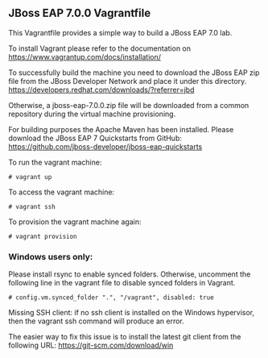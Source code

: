 ## JBoss EAP 7.0.0 Vagrantfile
This Vagrantfile provides a simple way to build a JBoss EAP 7.0 lab.

To install Vagrant please refer to the documentation on https://www.vagrantup.com/docs/installation/

To successfully build the machine you need to download the JBoss EAP zip file from the JBoss Developer Network and place it under this directory.
https://developers.redhat.com/downloads/?referrer=jbd

Otherwise, a jboss-eap-7.0.0.zip file will be downloaded from a common repository during the virtual machine provisioning.

For building purposes the Apache Maven has been installed. Please download the JBoss EAP 7 Quickstarts from GitHub:
https://github.com/jboss-developer/jboss-eap-quickstarts

To run the vagrant machine:

```shell
# vagrant up
```

To access the vagrant machine:

```shell
# vagrant ssh
```

To provision the vagrant machine again:

```shell
# vagrant provision
```

### Windows users only:
Please install rsync to enable synced folders. Otherwise, uncomment the following line in the vagrant file to disable synced folders in Vagrant.

```shell
# config.vm.synced_folder ".", "/vagrant", disabled: true
```

Missing SSH client: if no ssh client is installed on the Windows hypervisor, then the vagrant ssh command will produce an error. 

The easier way to fix this issue is to install the latest git client from the following URL: https://git-scm.com/download/win

